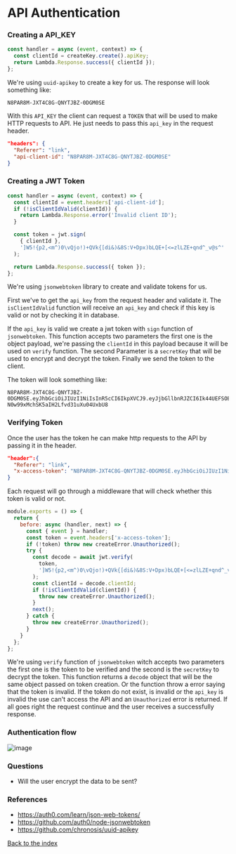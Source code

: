 # API Authentication

### Creating a API_KEY

```js
const handler = async (event, context) => {
  const clientId = createKey.create().apiKey;
  return Lambda.Response.success({ clientId });
};
```

We're using `uuid-apikey` to create a key for us. The response will look something like:

```
N8PAR8M-JXT4C8G-QNYTJBZ-0DGM0SE
```

With this `API_KEY` the client can request a `TOKEN` that will be used to make HTTP requests to API. He just needs to pass this `api_key` in the request header.

```json
"headers": {
  "Referer": "link",
  "api-client-id": "N8PAR8M-JXT4C8G-QNYTJBZ-0DGM0SE"
}
```

### Creating a JWT Token

```js
const handler = async (event, context) => {
  const clientId = event.headers['api-client-id'];
  if (!isClientIdValid(clientId)) {
    return Lambda.Response.error('Invalid client ID');
  }

  const token = jwt.sign(
    { clientId },
    ']W5!{p2,<m^)0\vQjo!)+QVk{[di&)&8S:V+Dpx)bLQE+[<=zlLZE+qnd^_v@s^'
  );

  return Lambda.Response.success({ token });
};
```

We're using `jsonwebtoken` library to create and validate tokens for us.

First we've to get the `api_key` from the request header and validate it. The `isClientIdValid` function will receive an `api_key` and check if this key is valid or not by checking it in database.

If the `api_key` is valid we create a jwt token with `sign` function of `jsonwebtoken`. This function accepts two parameters the first one is the object payload, we're passing the `clientId` in this payload because it will be used on `verify` function. The second Parameter is a `secretKey` that will be used to encrypt and decrypt the token. Finally we send the token to the client.

The token will look something like:

```
N8PAR8M-JXT4C8G-QNYTJBZ-0DGM0SE.eyJhbGciOiJIUzI1NiIsInR5cCI6IkpXVCJ9.eyJjbGllbnRJZCI6Ik44UEFSOE0tSlhUNEM4Ry1RTllUSkJaLTBER00wU0UiLCJpYXQiOjE1ODM0MjY5ODJ9.dFdr27z7Z2-N0w99xMchSK5aIH2Lfvd31uXu04UxbU8
```

### Verifying Token

Once the user has the token he can make http requests to the API by passing it in the header.

```json
"header":{
  "Referer": "link",
  "x-access-token": "N8PAR8M-JXT4C8G-QNYTJBZ-0DGM0SE.eyJhbGciOiJIUzI1NiIsInR5cCI6IkpXVCJ9.eyJjbGllbnRJZCI6Ik44UEFSOE0tSlhUNEM4Ry1RTllUSkJaLTBER00wU0UiLCJpYXQiOjE1ODM0MjY5ODJ9.dFdr27z7Z2-N0w99xMchSK5aIH2Lfvd31uXu04UxbU8"
}
```

Each request will go through a middleware that will check whether this token is valid or not.

```js
module.exports = () => {
  return {
    before: async (handler, next) => {
      const { event } = handler;
      const token = event.headers['x-access-token'];
      if (!token) throw new createError.Unauthorized();
      try {
        const decode = await jwt.verify(
          token,
          ']W5!{p2,<m^)0\vQjo!)+QVk{[di&)&8S:V+Dpx)bLQE+[<=zlLZE+qnd^_v@s^'
        );
        const clientId = decode.clientId;
        if (!isClientIdValid(clientId)) {
          throw new createError.Unauthorized();
        }
        next();
      } catch {
        throw new createError.Unauthorized();
      }
    }
  };
};
```

We're using `verify` function of `jsonwebtoken` witch accepts two parameters the first one is the token to be verified and the second is the `secretKey` to decrypt the token. This function returns a `decode` object that will be the same object passed on token creation. Or the function throw a error saying that the token is invalid. If the token do not exist, is invalid or the `api_key` is invalid the use can't access the API and an `Unauthorized` error is returned. If all goes right the request continue and the user receives a successfully response.

### Authentication flow

![image](https://user-images.githubusercontent.com/19830660/76007306-99920d80-5eec-11ea-9954-6cd3e53fd84e.png)

### Questions

- Will the user encrypt the data to be sent?

### References

- https://auth0.com/learn/json-web-tokens/
- https://github.com/auth0/node-jsonwebtoken
- https://github.com/chronosis/uuid-apikey

[Back to the index](..)

